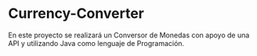 # Currency-Converter

En este proyecto se realizará un Conversor de Monedas con apoyo de una API y utilizando Java como lenguaje de Programación.
